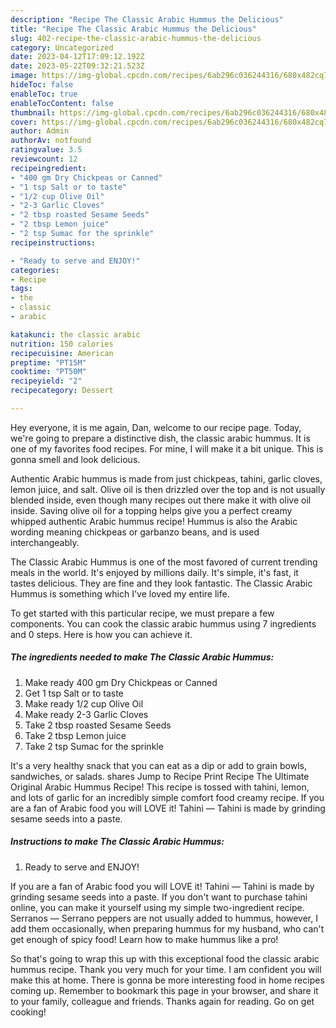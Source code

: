```yaml
---
description: "Recipe The Classic Arabic Hummus the Delicious"
title: "Recipe The Classic Arabic Hummus the Delicious"
slug: 402-recipe-the-classic-arabic-hummus-the-delicious
category: Uncategorized
date: 2023-04-12T17:09:12.192Z
date: 2023-05-22T09:32:21.523Z
image: https://img-global.cpcdn.com/recipes/6ab296c036244316/680x482cq70/the-classic-arabic-hummus-recipe-main-photo.jpg
hideToc: false
enableToc: true
enableTocContent: false
thumbnail: https://img-global.cpcdn.com/recipes/6ab296c036244316/680x482cq70/the-classic-arabic-hummus-recipe-main-photo.jpg
cover: https://img-global.cpcdn.com/recipes/6ab296c036244316/680x482cq70/the-classic-arabic-hummus-recipe-main-photo.jpg
author: Admin
authorAv: notfound
ratingvalue: 3.5
reviewcount: 12
recipeingredient:
- "400 gm Dry Chickpeas or Canned"
- "1 tsp Salt or to taste"
- "1/2 cup Olive Oil"
- "2-3 Garlic Cloves"
- "2 tbsp roasted Sesame Seeds"
- "2 tbsp Lemon juice"
- "2 tsp Sumac for the sprinkle"
recipeinstructions:

- "Ready to serve and ENJOY!"
categories:
- Recipe
tags:
- the
- classic
- arabic

katakunci: the classic arabic 
nutrition: 150 calories
recipecuisine: American
preptime: "PT15M"
cooktime: "PT50M"
recipeyield: "2"
recipecategory: Dessert

---
```



Hey everyone, it is me again, Dan, welcome to our recipe page. Today, we're going to prepare a distinctive dish, the classic arabic hummus. It is one of my favorites food recipes. For mine, I will make it a bit unique. This is gonna smell and look delicious.

Authentic Arabic hummus is made from just chickpeas, tahini, garlic cloves, lemon juice, and salt. Olive oil is then drizzled over the top and is not usually blended inside, even though many recipes out there make it with olive oil inside. Saving olive oil for a topping helps give you a perfect creamy whipped authentic Arabic hummus recipe! Hummus is also the Arabic wording meaning chickpeas or garbanzo beans, and is used interchangeably.

The Classic Arabic Hummus is one of the most favored of current trending meals in the world. It's enjoyed by millions daily. It's simple, it's fast, it tastes delicious. They are fine and they look fantastic. The Classic Arabic Hummus is something which I've loved my entire life.


To get started with this particular recipe, we must prepare a few components. You can cook the classic arabic hummus using 7 ingredients and 0 steps. Here is how you can achieve it.

<!--inarticleads1-->

##### The ingredients needed to make The Classic Arabic Hummus:

1. Make ready 400 gm Dry Chickpeas or Canned
1. Get 1 tsp Salt or to taste
1. Make ready 1/2 cup Olive Oil
1. Make ready 2-3 Garlic Cloves
1. Take 2 tbsp roasted Sesame Seeds
1. Take 2 tbsp Lemon juice
1. Take 2 tsp Sumac for the sprinkle


It&#39;s a very healthy snack that you can eat as a dip or add to grain bowls, sandwiches, or salads. shares Jump to Recipe Print Recipe The Ultimate Original Arabic Hummus Recipe! This recipe is tossed with tahini, lemon, and lots of garlic for an incredibly simple comfort food creamy recipe. If you are a fan of Arabic food you will LOVE it! Tahini — Tahini is made by grinding sesame seeds into a paste. 

<!--inarticleads2-->

##### Instructions to make The Classic Arabic Hummus:


1. Ready to serve and ENJOY!

If you are a fan of Arabic food you will LOVE it! Tahini — Tahini is made by grinding sesame seeds into a paste. If you don&#39;t want to purchase tahini online, you can make it yourself using my simple two-ingredient recipe. Serranos — Serrano peppers are not usually added to hummus, however, I add them occasionally, when preparing hummus for my husband, who can&#39;t get enough of spicy food! Learn how to make hummus like a pro! 

So that's going to wrap this up with this exceptional food the classic arabic hummus recipe. Thank you very much for your time. I am confident you will make this at home. There is gonna be more interesting food in home recipes coming up. Remember to bookmark this page in your browser, and share it to your family, colleague and friends. Thanks again for reading. Go on get cooking!
